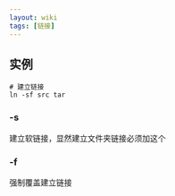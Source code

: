 ```yaml
---
layout: wiki
tags: [链接]
---
```


## 实例

```shell
# 建立链接
ln -sf src tar
```

### -s

建立软链接，显然建立文件夹链接必须加这个

### -f

强制覆盖建立链接
